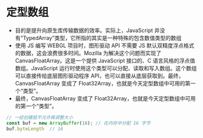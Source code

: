 # 定型数组

- 目的是提升向原生库传输数据的效率。实际上，JavaScript 并没有“TypedArray”类型，它所指的其实是一种特殊的包含数值类型的数组
- 使用 JS 编写 WEBGL 项目时，图形驱动 API 不需要 JS 默认双精度浮点格式的数据，这会浪费很多时间。Mozilla 为解决这个问题而实现了 CanvasFloatArray。这是一个提供 JavaScript 接口的、C 语言风格的浮点值数组。JavaScript 运行时使用这个类型可以分配、读取和写入数组。这个数组可以直接传给底层图形驱动程序 API，也可以直接从底层获取到。最终，CanvasFloatArray 变成了 Float32Array，也就是今天定型数组中可用的第一个“类型”。
- 最终，CanvasFloatArray 变成了 Float32Array，也就是今天定型数组中可用的第一个“类型”。

```js
// 一经创建就不允许再调整大小
const buf = new ArrayBuffer(16); // 在内存中分配 16 字节
buf.byteLength  // 16
```
